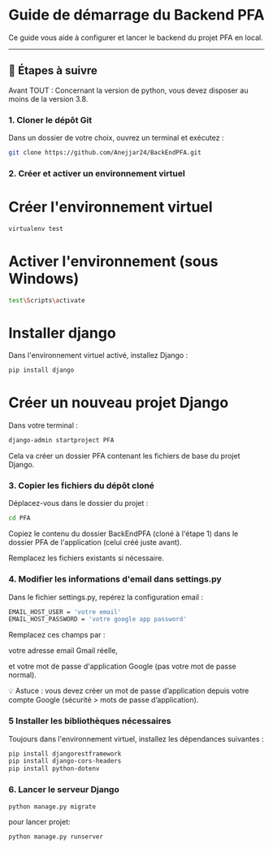 # Guide de démarrage du Backend PFA

Ce guide vous aide à configurer et lancer le backend du projet PFA en local.

---

## 🔧 Étapes à suivre


 Avant TOUT  : Concernant la version de python, vous devez disposer au moins de la version 3.8.

### 1. Cloner le dépôt Git

Dans un dossier de votre choix, ouvrez un terminal et exécutez :

```bash
git clone https://github.com/Anejjar24/BackEndPFA.git
```

### 2. Créer et activer un environnement virtuel
# Créer l'environnement virtuel
```bash
virtualenv test
```

# Activer l'environnement (sous Windows)

```bash
test\Scripts\activate
```
# Installer django
Dans l'environnement virtuel activé, installez Django :
```bash
pip install django
```

# Créer un nouveau projet Django
Dans votre terminal :
```bash
django-admin startproject PFA
```

Cela va créer un dossier PFA contenant les fichiers de base du projet Django.
### 3. Copier les fichiers du dépôt cloné
Déplacez-vous dans le dossier du projet :
```bash
cd PFA
```

Copiez le contenu du dossier BackEndPFA (cloné à l'étape 1) dans le dossier PFA de l'application (celui créé juste avant).

Remplacez les fichiers existants si nécessaire.
### 4. Modifier les informations d'email dans settings.py
Dans le fichier settings.py, repérez la configuration email :

```bash
EMAIL_HOST_USER = 'votre email'
EMAIL_HOST_PASSWORD = 'votre google app password'
```
Remplacez ces champs par :

votre adresse email Gmail réelle,

et votre mot de passe d'application Google (pas votre mot de passe normal).

💡 Astuce : vous devez créer un mot de passe d’application depuis votre compte Google (sécurité > mots de passe d’application).
### 5 Installer les bibliothèques nécessaires
Toujours dans l'environnement virtuel, installez les dépendances suivantes :
```bash
pip install djangorestframework
pip install django-cors-headers
pip install python-dotenv
```

### 6. Lancer le serveur Django
```bash
python manage.py migrate
```
pour lancer projet:
```bash
python manage.py runserver
```
